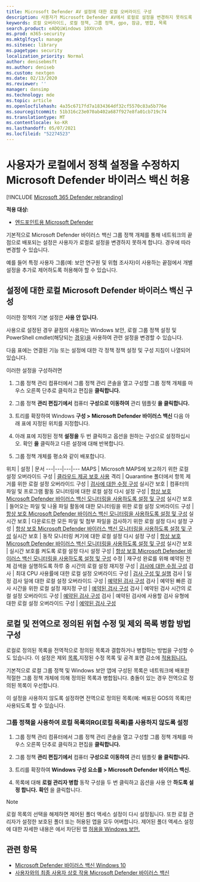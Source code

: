 ```yaml
---
title: Microsoft Defender AV 설정에 대한 로컬 오버라이드 구성
description: 사용자가 Microsoft Defender AV에서 로컬로 설정을 변경하지 못하도록 설정하거나 사용하지 않도록 설정
keywords: 로컬 오버라이드, 로컬 정책, 그룹 정책, gpo, 잠금, 병합, 목록
search.product: eADQiWindows 10XVcnh
ms.prod: m365-security
ms.mktglfcycl: manage
ms.sitesec: library
ms.pagetype: security
localization_priority: Normal
author: denisebmsft
ms.author: deniseb
ms.custom: nextgen
ms.date: 02/13/2020
ms.reviewer: ''
manager: dansimp
ms.technology: mde
ms.topic: article
ms.openlocfilehash: 4a35c6717fd7a1834364df32cf5570c83a5b776e
ms.sourcegitcommit: 51b316c23e070ab402a687f927e8fa01cb719c74
ms.translationtype: MT
ms.contentlocale: ko-KR
ms.lasthandoff: 05/07/2021
ms.locfileid: "52274523"
---
```

# <a name="prevent-or-allow-users-to-locally-modify-microsoft-defender-antivirus-policy-settings"></a>사용자가 로컬에서 정책 설정을 수정하지 Microsoft Defender 바이러스 백신 허용

[!INCLUDE [Microsoft 365 Defender rebranding](../../includes/microsoft-defender.md)]


**적용 대상:**

- [엔드포인트용 Microsoft Defender](/microsoft-365/security/defender-endpoint/)

기본적으로 Microsoft Defender 바이러스 백신 그룹 정책 개체를 통해 네트워크의 끝점으로 배포되는 설정은 사용자가 로컬로 설정을 변경하지 못하게 합니다. 경우에 따라 변경할 수 있습니다.

예를 들어 특정 사용자 그룹(예: 보안 연구원 및 위협 조사자)이 사용하는 끝점에서 개별 설정을 추가로 제어하도록 허용해야 할 수 있습니다.

## <a name="configure-local-overrides-for-microsoft-defender-antivirus-settings"></a>설정에 대한 로컬 Microsoft Defender 바이러스 백신 구성

이러한 정책의 기본 설정은 **사용 안 입니다.**

사용으로 설정된 경우 끝점의 사용자는 Windows 보안, 로컬 그룹 정책 설정 및 PowerShell cmdlet(해당되는 [경우)을](microsoft-defender-security-center-antivirus.md) 사용하여 관련 설정을 변경할 수 있습니다.

다음 표에는 연결된 기능 또는 설정에 대한 각 정책 정책 설정 및 구성 지침이 나열되어 있습니다.

이러한 설정을 구성하려면

1. 그룹 정책 관리 컴퓨터에서 그룹 [](/previous-versions/windows/it-pro/windows-server-2008-R2-and-2008/cc731212(v=ws.11))정책 관리 콘솔을 열고 구성할 그룹 정책 개체를 마우스 오른쪽 단추로 클릭하고 편집을 **클릭합니다.**

2. 그룹 정책 **관리 편집기에서** 컴퓨터 **구성으로 이동하여** 관리 템플릿 **을 클릭합니다.**

3. 트리를 확장하여 Windows **구성 > Microsoft Defender 바이러스 백신** 다음 아래  표에 지정된 위치를 지정합니다.

4. 아래 표에 지정된 정책 **설정을** 두 번 클릭하고 옵션을 원하는 구성으로 설정하십시오. 확인 **을** 클릭하고 다른 설정에 대해 반복합니다.

5. 그룹 정책 개체를 평소와 같이 배포합니다.

위치 | 설정 | 문서
---|---|---|---
MAPS | Microsoft MAPS에 보고하기 위한 로컬 설정 오버라이드 구성 | [클라우드 제공 보호 사용](enable-cloud-protection-microsoft-defender-antivirus.md)
격리 | Quarantine 폴더에서 항목 제거를 위한 로컬 설정 오버라이드 구성 | [검사에 대한 수정 구성](configure-remediation-microsoft-defender-antivirus.md)
실시간 보호 | 컴퓨터의 파일 및 프로그램 활동 모니터링에 대한 로컬 설정 다시 설정 구성 | [항상 보호 Microsoft Defender 바이러스 백신 모니터링을 사용하도록 설정 및 구성](configure-real-time-protection-microsoft-defender-antivirus.md)
실시간 보호 | 들어오는 파일 및 나올 파일 활동에 대한 모니터링을 위한 로컬 설정 오버라이드 구성 | [항상 보호 Microsoft Defender 바이러스 백신 모니터링을 사용하도록 설정 및 구성](configure-real-time-protection-microsoft-defender-antivirus.md)
실시간 보호 | 다운로드한 모든 파일 및 첨부 파일을 검사하기 위한 로컬 설정 다시 설정 구성 | [항상 보호 Microsoft Defender 바이러스 백신 모니터링을 사용하도록 설정 및 구성](configure-real-time-protection-microsoft-defender-antivirus.md)
실시간 보호 | 동작 모니터링 켜기에 대한 로컬 설정 다시 설정 구성 | [항상 보호 Microsoft Defender 바이러스 백신 모니터링을 사용하도록 설정 및 구성](configure-real-time-protection-microsoft-defender-antivirus.md)
실시간 보호 | 실시간 보호를 켜도록 로컬 설정 다시 설정 구성 | [항상 보호 Microsoft Defender 바이러스 백신 모니터링을 사용하도록 설정 및 구성](configure-real-time-protection-microsoft-defender-antivirus.md)
수정 | 재구성 완료를 위해 예약된 전체 검색을 실행하도록 하루 중 시간의 로컬 설정 재지정 구성 | [검사에 대한 수정 구성](configure-remediation-microsoft-defender-antivirus.md)
검사 | 최대 CPU 사용률에 대한 로컬 설정 오버라이드 구성 | [검사 구성 및 실행](run-scan-microsoft-defender-antivirus.md)
검사 | 일정 검사 일에 대한 로컬 설정 오버라이드 구성 | [예약된 검사 구성](scheduled-catch-up-scans-microsoft-defender-antivirus.md)
검사 | 예약된 빠른 검사 시간을 위한 로컬 설정 재지정 구성 | [예약된 검사 구성](scheduled-catch-up-scans-microsoft-defender-antivirus.md)
검사 | 예약된 검사 시간의 로컬 설정 오버라이드 구성 | [예약된 검사 구성](scheduled-catch-up-scans-microsoft-defender-antivirus.md)
검사 | 예약된 검사에 사용할 검사 유형에 대한 로컬 설정 오버라이드 구성 | [예약된 검사 구성](scheduled-catch-up-scans-microsoft-defender-antivirus.md)

<a id="merge-lists"></a>

## <a name="configure-how-locally-and-globally-defined-threat-remediation-and-exclusions-lists-are-merged"></a>로컬 및 전역으로 정의된 위협 수정 및 제외 목록 병합 방법 구성

로컬로 정의된 목록을 전역적으로 정의된 목록과 결합하거나 병합하는 방법을 구성할 수도 있습니다. 이 설정은 제외 [목록,](configure-exclusions-microsoft-defender-antivirus.md)지정된 [](configure-remediation-microsoft-defender-antivirus.md)수정 목록 및 공격 표면 감소에 [적용됩니다.](/windows/security/threat-protection/microsoft-defender-atp/attack-surface-reduction)

기본적으로 로컬 그룹 정책 및 Windows 보안 앱에 구성된 목록은 네트워크에 배포한 적절한 그룹 정책 개체에 의해 정의된 목록과 병합됩니다. 충돌이 있는 경우 전역으로 정의된 목록이 우선합니다.

이 설정을 사용하지 않도록 설정하면 전역으로 정의된 목록(예: 배포된 GOS의 목록)만 사용되도록 할 수 있습니다.

### <a name="use-group-policy-to-disable-local-list-merging"></a>그룹 정책을 사용하여 로컬 목록의RG(로컬 목록)를 사용하지 않도록 설정

1. 그룹 정책 관리 컴퓨터에서 그룹 [](/previous-versions/windows/it-pro/windows-server-2008-R2-and-2008/cc731212(v=ws.11))정책 관리 콘솔을 열고 구성할 그룹 정책 개체를 마우스 오른쪽 단추로 클릭하고 편집을 **클릭합니다.**

2. 그룹 정책 **관리 편집기에서** 컴퓨터 **구성으로 이동하여** 관리 템플릿 **을 클릭합니다.**

3. 트리를 확장하여 **Windows 구성 요소를 > Microsoft Defender 바이러스 백신.**

4. 목록에 대해 **로컬 관리자 병합** 동작 구성을 두 번 클릭하고 옵션을 사용 안 **하도록 설정 합니다.** **확인** 을 클릭합니다.

> [!NOTE]
> 로컬 목록의 선택을 해제하면 제어된 폴더 액세스 설정이 다시 설정됩니다. 또한 로컬 관리자가 설정한 보호된 폴더 또는 허용된 앱을 모두 어버합니다. 제어된 폴더 액세스 설정에 대한 자세한 내용은 에서 차단된 앱 [허용을 Windows 보안.](https://support.microsoft.com/help/4046851/windows-10-allow-blocked-app-windows-security)

## <a name="related-topics"></a>관련 항목

- [Microsoft Defender 바이러스 백신 Windows 10](microsoft-defender-antivirus-in-windows-10.md)
- [사용자와의 최종 사용자 상호 작용 Microsoft Defender 바이러스 백신](configure-end-user-interaction-microsoft-defender-antivirus.md)